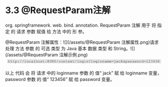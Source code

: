# 3.3 @RequestParam注解

org. springframework. web. bind. annotation. RequestParam 注解 用于 将 指定 的 请求 参数 赋值 给 方法 中的 形 参。

@RequestParam 注解属性：![](/assets/@RequestParam 注解属性.png)请求 处理 方法 参数 的 可选 类型 为 Java 基本 数据 类型 和 String。![](/assets/@RequestParam 注解示例.png)![](/assets/@RequestParam注解假设请求.png)

以上 代码 会 将 请求 中的 loginname 参数 的 值“ jack” 赋 给 loginname 变量， password 参数 的 值“ 123456” 赋 给 password 变量。

